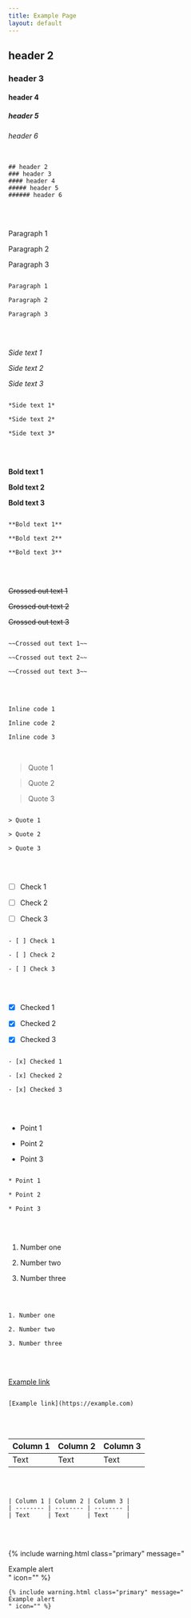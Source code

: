 ```yaml
---
title: Example Page
layout: default
---
```


## header 2
### header 3
#### header 4
##### header 5
###### header 6

<pre>
<code>
## header 2
### header 3
#### header 4
##### header 5
###### header 6
</code>
</pre>

<br>

Paragraph 1

Paragraph 2

Paragraph 3

<pre>
<code>
Paragraph 1

Paragraph 2

Paragraph 3
</code>
</pre>

<br>

*Side text 1*

*Side text 2*

*Side text 3*

<pre>
<code>
*Side text 1*

*Side text 2*

*Side text 3*
</code>
</pre>

<br>

**Bold text 1**

**Bold text 2**

**Bold text 3**

<pre>
<code>
**Bold text 1**

**Bold text 2**

**Bold text 3**
</code>
</pre>

<br>

~~Crossed out text 1~~

~~Crossed out text 2~~

~~Crossed out text 3~~

<pre>
<code>
~~Crossed out text 1~~

~~Crossed out text 2~~

~~Crossed out text 3~~
</code>
</pre>

<br>

`Inline code 1`

`Inline code 2`

`Inline code 3`


<br>

> Quote 1

> Quote 2

> Quote 3

<pre>
<code>
> Quote 1

> Quote 2

> Quote 3
</code>
</pre>

<br>

- [ ] Check 1

- [ ] Check 2

- [ ] Check 3

<pre>
<code>
- [ ] Check 1

- [ ] Check 2

- [ ] Check 3
</code>
</pre>

<br>

- [x] Checked 1

- [x] Checked 2

- [x] Checked 3

<pre>
<code>
- [x] Checked 1

- [x] Checked 2

- [x] Checked 3
</code>
</pre>

<br>

* Point 1

* Point 2

* Point 3

<pre>
<code>
* Point 1

* Point 2

* Point 3
</code>
</pre>

<br>

1. Number one

2. Number two

3. Number three

<br>

<pre>
<code>
1. Number one

2. Number two

3. Number three
</code>
</pre>

<br>

[Example link](https://example.com)

<pre>
<code>
[Example link](https://example.com)
</code>
</pre>

<br>

| Column 1 | Column 2 | Column 3 |
| -------- | -------- | -------- |
| Text     | Text     | Text     |

<br>

<pre>
<code>
| Column 1 | Column 2 | Column 3 |
| -------- | -------- | -------- |
| Text     | Text     | Text     |
</code>
</pre>

<br>

{% include warning.html class="primary" message="<div>Example alert</div>" icon="<i class='bi bi-info-circle-fill flex-shrink-0 me-2'></i>" %}

<pre><code>{% include warning.html class="primary" message="<div>Example alert</div>" icon="<i class='bi bi-info-circle-fill flex-shrink-0 me-2'></i>" %}</code></pre>
